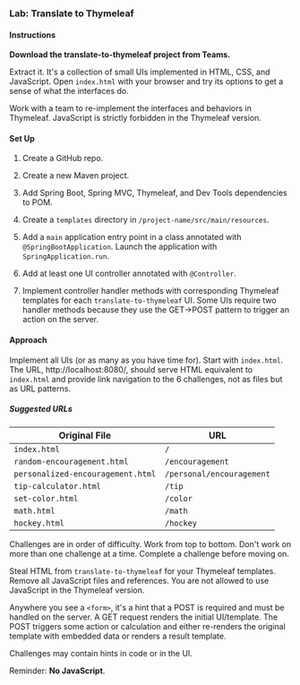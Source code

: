 ### Lab: Translate to Thymeleaf



#### Instructions



**Download the translate-to-thymeleaf project from Teams.**



Extract it. It's a collection of small UIs implemented in HTML, CSS, and JavaScript. Open `index.html` with your browser and try its options to get a sense of what the interfaces do.



Work with a team to re-implement the interfaces and behaviors in Thymeleaf. JavaScript is strictly forbidden in the Thymeleaf version.



#### Set Up



1. Create a GitHub repo.



2. Create a new Maven project.



3. Add Spring Boot, Spring MVC, Thymeleaf, and Dev Tools dependencies to POM.



4. Create a `templates` directory in `/project-name/src/main/resources`.



5. Add a `main` application entry point in a class annotated with `@SpringBootApplication`. Launch the application with `SpringApplication.run`.



6. Add at least one UI controller annotated with `@Controller`.



7. Implement controller handler methods with corresponding Thymeleaf templates for each `translate-to-thymeleaf` UI. Some UIs require two handler methods because they use the GET->POST pattern to trigger an action on the server.



#### Approach



Implement all UIs (or as many as you have time for). Start with `index.html`. The URL, http://localhost:8080/, should serve HTML equivalent to `index.html` and provide link navigation to the 6 challenges, not as files but as URL patterns.



##### Suggested URLs



| Original File | URL |
| --- | --- |
| `index.html` | `/` |
| `random-encouragement.html` | `/encouragement` |
| `personalized-encouragement.html` | `/personal/encouragement` |
| `tip-calculator.html` | `/tip` |
| `set-color.html` | `/color` |
| `math.html` | `/math` |
| `hockey.html` | `/hockey` |



Challenges are in order of difficulty. Work from top to bottom. Don't work on more than one challenge at a time. Complete a challenge before moving on.



Steal HTML from `translate-to-thymeleaf` for your Thymeleaf templates. Remove all JavaScript files and references. You are not allowed to use JavaScript in the Thymeleaf version.



Anywhere you see a `<form>`, it's a hint that a POST is required and must be handled on the server. A GET request renders the initial UI/template. The POST triggers some action or calculation and either re-renders the original template with embedded data or renders a result template.



Challenges may contain hints in code or in the UI.



Reminder: **No JavaScript**.